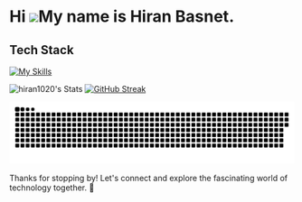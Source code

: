  Hi ![](https://user-images.githubusercontent.com/18350557/176309783-0785949b-9127-417c-8b55-ab5a4333674e.gif)My name is Hiran Basnet.
=======================================================================================================================================
## Tech Stack
[![My Skills](https://skillicons.dev/icons?i=html,css,js,react,rails,postman,notion,heroku,py,vercel)](https://skillicons.dev)

![hiran1020's Stats](https://github-readme-stats-qtg8.vercel.app/api?username=hiran1020&show_icons=true&theme=radical)  [![GitHub Streak](https://github-readme-streak-stats.herokuapp.com/?user=hiran1020&show_icons=true&theme=radical)](https://git.io/streak-stats)


<picture>
  <source media="(prefers-color-scheme: dark)" srcset="https://raw.githubusercontent.com/hiran1020/hiran1020/output/github-contribution-grid-snake-dark.svg">
  <source media="(prefers-color-scheme: light)" srcset="https://raw.githubusercontent.com/hiran1020/hiran1020/output/github-contribution-grid-snake.svg">
  <img alt="github contribution grid snake animation" src="https://raw.githubusercontent.com/hiran1020/hiran1020/output/github-contribution-grid-snake.svg">
</picture>

  
Thanks for stopping by! Let's connect and explore the fascinating world of technology together. :rocket:
